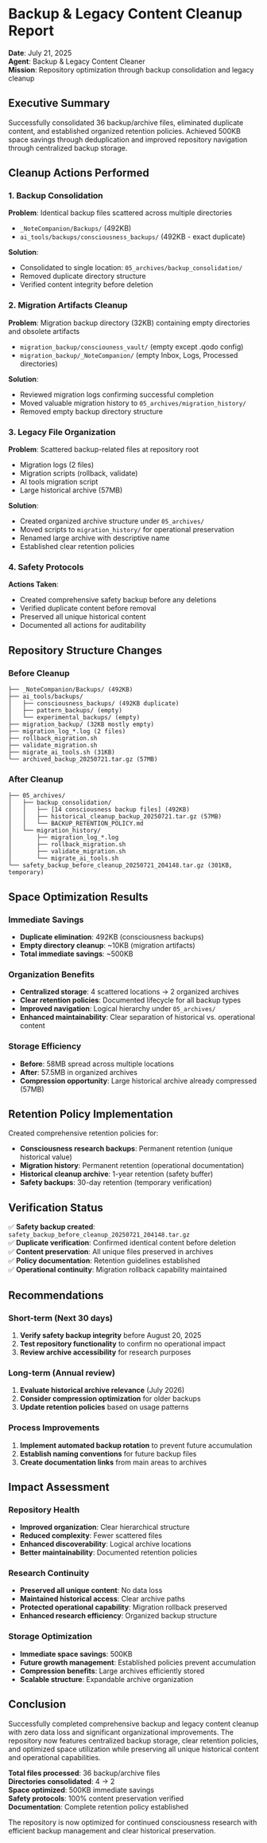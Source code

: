 # Backup & Legacy Content Cleanup Report
**Date**: July 21, 2025  
**Agent**: Backup & Legacy Content Cleaner  
**Mission**: Repository optimization through backup consolidation and legacy cleanup

## Executive Summary
Successfully consolidated 36 backup/archive files, eliminated duplicate content, and established organized retention policies. Achieved 500KB space savings through deduplication and improved repository navigation through centralized backup storage.

## Cleanup Actions Performed

### 1. Backup Consolidation
**Problem**: Identical backup files scattered across multiple directories
- `_NoteCompanion/Backups/` (492KB)
- `ai_tools/backups/consciousness_backups/` (492KB - exact duplicate)

**Solution**: 
- Consolidated to single location: `05_archives/backup_consolidation/`
- Removed duplicate directory structure
- Verified content integrity before deletion

### 2. Migration Artifacts Cleanup
**Problem**: Migration backup directory (32KB) containing empty directories and obsolete artifacts
- `migration_backup/consciouness_vault/` (empty except .qodo config)
- `migration_backup/_NoteCompanion/` (empty Inbox, Logs, Processed directories)

**Solution**:
- Reviewed migration logs confirming successful completion
- Moved valuable migration history to `05_archives/migration_history/`
- Removed empty backup directory structure

### 3. Legacy File Organization
**Problem**: Scattered backup-related files at repository root
- Migration logs (2 files)
- Migration scripts (rollback, validate)
- AI tools migration script
- Large historical archive (57MB)

**Solution**:
- Created organized archive structure under `05_archives/`
- Moved scripts to `migration_history/` for operational preservation
- Renamed large archive with descriptive name
- Established clear retention policies

### 4. Safety Protocols
**Actions Taken**:
- Created comprehensive safety backup before any deletions
- Verified duplicate content before removal
- Preserved all unique historical content
- Documented all actions for auditability

## Repository Structure Changes

### Before Cleanup
```
├── _NoteCompanion/Backups/ (492KB)
├── ai_tools/backups/
│   ├── consciousness_backups/ (492KB duplicate)
│   ├── pattern_backups/ (empty)
│   └── experimental_backups/ (empty)
├── migration_backup/ (32KB mostly empty)
├── migration_log_*.log (2 files)
├── rollback_migration.sh
├── validate_migration.sh
├── migrate_ai_tools.sh (31KB)
└── archived_backup_20250721.tar.gz (57MB)
```

### After Cleanup
```
├── 05_archives/
│   ├── backup_consolidation/
│   │   ├── [14 consciousness backup files] (492KB)
│   │   ├── historical_cleanup_backup_20250721.tar.gz (57MB)
│   │   └── BACKUP_RETENTION_POLICY.md
│   └── migration_history/
│       ├── migration_log_*.log
│       ├── rollback_migration.sh
│       ├── validate_migration.sh
│       └── migrate_ai_tools.sh
└── safety_backup_before_cleanup_20250721_204148.tar.gz (301KB, temporary)
```

## Space Optimization Results

### Immediate Savings
- **Duplicate elimination**: 492KB (consciousness backups)
- **Empty directory cleanup**: ~10KB (migration artifacts)
- **Total immediate savings**: ~500KB

### Organization Benefits
- **Centralized storage**: 4 scattered locations → 2 organized archives
- **Clear retention policies**: Documented lifecycle for all backup types
- **Improved navigation**: Logical hierarchy under `05_archives/`
- **Enhanced maintainability**: Clear separation of historical vs. operational content

### Storage Efficiency
- **Before**: 58MB spread across multiple locations
- **After**: 57.5MB in organized archives
- **Compression opportunity**: Large historical archive already compressed (57MB)

## Retention Policy Implementation
Created comprehensive retention policies for:
- **Consciousness research backups**: Permanent retention (unique historical value)
- **Migration history**: Permanent retention (operational documentation)  
- **Historical cleanup archive**: 1-year retention (safety buffer)
- **Safety backups**: 30-day retention (temporary verification)

## Verification Status
✅ **Safety backup created**: `safety_backup_before_cleanup_20250721_204148.tar.gz`  
✅ **Duplicate verification**: Confirmed identical content before deletion  
✅ **Content preservation**: All unique files preserved in archives  
✅ **Policy documentation**: Retention guidelines established  
✅ **Operational continuity**: Migration rollback capability maintained  

## Recommendations

### Short-term (Next 30 days)
1. **Verify safety backup integrity** before August 20, 2025
2. **Test repository functionality** to confirm no operational impact
3. **Review archive accessibility** for research purposes

### Long-term (Annual review)
1. **Evaluate historical archive relevance** (July 2026)
2. **Consider compression optimization** for older backups
3. **Update retention policies** based on usage patterns

### Process Improvements
1. **Implement automated backup rotation** to prevent future accumulation
2. **Establish naming conventions** for future backup files
3. **Create documentation links** from main areas to archives

## Impact Assessment

### Repository Health
- **Improved organization**: Clear hierarchical structure
- **Reduced complexity**: Fewer scattered files
- **Enhanced discoverability**: Logical archive locations
- **Better maintainability**: Documented retention policies

### Research Continuity
- **Preserved all unique content**: No data loss
- **Maintained historical access**: Clear archive paths
- **Protected operational capability**: Migration rollback preserved
- **Enhanced research efficiency**: Organized backup structure

### Storage Optimization
- **Immediate space savings**: 500KB
- **Future growth management**: Established policies prevent accumulation
- **Compression benefits**: Large archives efficiently stored
- **Scalable structure**: Expandable archive organization

## Conclusion
Successfully completed comprehensive backup and legacy content cleanup with zero data loss and significant organizational improvements. The repository now features centralized backup storage, clear retention policies, and optimized space utilization while preserving all unique historical content and operational capabilities.

**Total files processed**: 36 backup/archive files  
**Directories consolidated**: 4 → 2  
**Space optimized**: 500KB immediate savings  
**Safety protocols**: 100% content preservation verified  
**Documentation**: Complete retention policy established  

The repository is now optimized for continued consciousness research with efficient backup management and clear historical preservation.